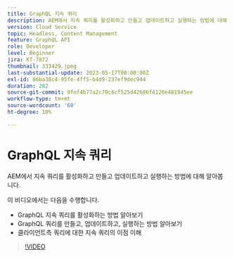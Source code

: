 ```yaml
---
title: GraphQL 지속 쿼리
description: AEM에서 지속 쿼리를 활성화하고 만들고 업데이트하고 실행하는 방법에 대해 알아봅니다.
version: Cloud Service
topic: Headless, Content Management
feature: GraphQL API
role: Developer
level: Beginner
jira: KT-7872
thumbnail: 333429.jpeg
last-substantial-update: 2023-05-17T00:00:00Z
exl-id: 06ba38c4-95fe-4ff5-b4d9-237ef9dec944
duration: 282
source-git-commit: 9fef4b77a2c70c8cf525d42686f4120e481945ee
workflow-type: tm+mt
source-wordcount: '60'
ht-degree: 10%

---
```


# GraphQL 지속 쿼리

AEM에서 지속 쿼리를 활성화하고 만들고 업데이트하고 실행하는 방법에 대해 알아봅니다.

이 비디오에서는 다음을 수행합니다.

+ GraphQL 지속 쿼리를 활성화하는 방법 알아보기
+ GraphQL 쿼리를 만들고, 업데이트하고, 실행하는 방법 알아보기
+ 클라이언트측 쿼리에 대한 지속 쿼리의 이점 이해

>[!VIDEO](https://video.tv.adobe.com/v/333429?quality=12&learn=on)
